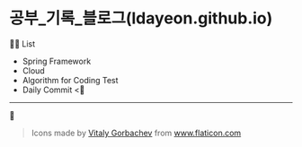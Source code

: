# 공부_기록_블로그(ldayeon.github.io)

👩‍🎓 List
+ Spring Framework
+ Cloud
+ Algorithm for Coding Test
+ Daily Commit <🌟

---

🙏

> Icons made by <a href="https://www.flaticon.com/free-icon/cat_2325310?term=kitty&page=2&position=10" title="Vitaly Gorbachev">Vitaly Gorbachev</a> from <a href="https://www.flaticon.com/" title="Flaticon"> www.flaticon.com</a>
